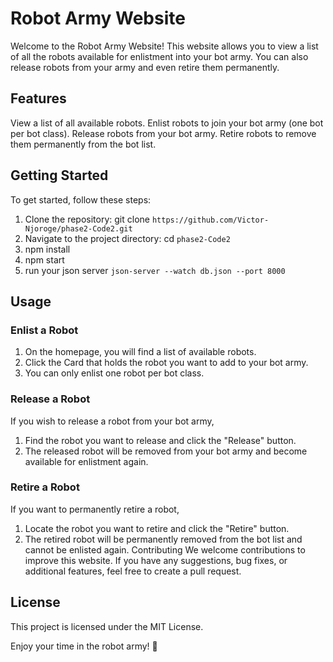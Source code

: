 # Robot Army Website
Welcome to the Robot Army Website! This website allows you to view a list of all the robots available for enlistment into your bot army. You can also release robots from your army and even retire them permanently.

## Features
View a list of all available robots.
Enlist robots to join your bot army (one bot per bot class).
Release robots from your bot army.
Retire robots to remove them permanently from the bot list.
## Getting Started
To get started, follow these steps:

1. Clone the repository: git clone `https://github.com/Victor-Njoroge/phase2-Code2.git`
2. Navigate to the project directory: cd `phase2-Code2`
3. npm install
4. npm start
5. run your json server `json-server --watch db.json --port 8000`
## Usage

### Enlist a Robot
1. On the homepage, you will find a list of available robots.
2. Click the Card that holds the robot you want to add to your bot army.
3. You can only enlist one robot per bot class.

### Release a Robot
If you wish to release a robot from your bot army,
1. Find the robot you want to release and click the "Release" button.
2. The released robot will be removed from your bot army and become available for enlistment again.
### Retire a Robot
If you want to permanently retire a robot,
1. Locate the robot you want to retire and click the "Retire" button.
2. The retired robot will be permanently removed from the bot list and cannot be enlisted again.
Contributing
We welcome contributions to improve this website. If you have any suggestions, bug fixes, or additional features, feel free to create a pull request.

## License
This project is licensed under the MIT License.



Enjoy your time in the robot army! 🤖